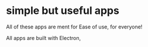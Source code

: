 # simple but useful apps
All of these apps are ment for Ease of use, for everyone!

All apps are built with Electron,
